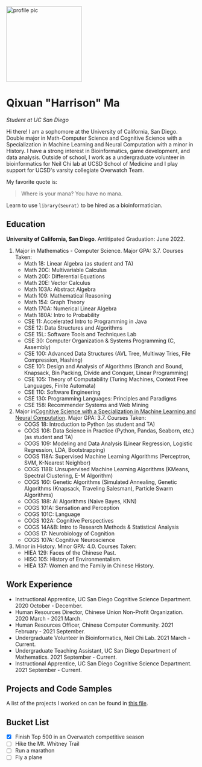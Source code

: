 <img src="https://i.imgur.com/8BKmFyY.jpeg" alt="profile pic" width="200"/>

# Qixuan "Harrison" Ma
_Student at UC San Diego_

Hi there! I am a sophomore at the University of California, San Diego. Double major in Math-Computer Science and Cognitive Science with a Specialization in Machine Learning and Neural Computation with a minor in History. I have a strong interest in Bioinformatics, game development, and data analysis. Outside of school, I work as a undergraduate volunteer in bioinformatics for Neil Chi lab at UCSD School of Medicine and I play support for UCSD's varsity collegiate Overwatch Team. 

My favorite quote is: 
> Where is your mana? You have no mana. 

Learn to use `library(Seurat)` to be hired as a bioinformatician. 

## Education

**University of California, San Diego**. Antitipated Graduation: June 2022.
1. Major in Mathematics - Computer Science. Major GPA: 3.7. Courses Taken:
    - Math 18: Linear Algebra (as student and TA)
    - Math 20C: Multivariable Calculus
    - Math 20D: Differential Equations
    - Math 20E: Vector Calculus
    - Math 103A: Abstract Algebra
    - Math 109: Mathematical Reasoning
    - Math 154: Graph Theory
    - Math 170A: Numerical Linear Algebra
    - Math 180A: Intro to Probability
    - CSE 11: Accelerated Intro to Programming in Java
    - CSE 12: Data Structures and Algorithms
    - CSE 15L: Software Tools and Techniques Lab
    - CSE 30: Computer Organization & Systems Programming (C, Assembly) 
    - CSE 100: Advanced Data Structures (AVL Tree, Multiway Tries, File Compression, Hashing)
    - CSE 101: Design and Analysis of Algorithms (Branch and Bound, Knapsack, Bin Packing, Divide and Conquer, Linear Programming)
    - CSE 105: Theory of Computability (Turing Machines, Context Free Languages, Finite Automata)
    - CSE 110: Software Engineering
    - CSE 130: Programming Languages: Principles and Paradigms
    - CSE 158: Recommender Systems and Web Mining
2. Major in[Cognitive Science with a Specialization in Machine Learning and Neural Computation](https://cogsci.ucsd.edu/undergraduates/major/machine-learning.html). Major GPA: 3.7. Courses Taken:
    - COGS 18: Introduction to Python (as student and TA)
    - COGS 108: Data Science in Practice (Python, Pandas, Seaborn, etc.) (as student and TA)
    - COGS 109: Modeling and Data Analysis (Linear Regression, Logistic Regression, LDA, Bootstrapping)
    - COGS 118A: Supervised Machine Learning Algorithms (Perceptron, SVM, K-Nearest Neighbor)
    - COGS 118B: Unsupervised Machine Learning Algorithms (KMeans, Spectral Clustering, E-M Algorithm)
    - COGS 160: Genetic Algorithms (Simulated Annealing, Genetic Algorithms (Knapsack, Traveling Salesman), Particle Swarm Algorithms)
    - COGS 188: AI Algorithms (Naive Bayes, KNN)
    - COGS 101A: Sensation and Perception
    - COGS 101C: Language
    - COGS 102A: Cognitive Perspectives
    - COGS 14A&B: Intro to Research Methods & Statistical Analysis
    - COGS 17: Neurobiology of Cognition
    - COGS 107A: Cognitive Neuroscience
3. Minor in History. Minor GPA: 4.0. Courses Taken:
    - HIEA 129: Faces of the Chinese Past. 
    - HISC 105: History of Environmentalism. 
    - HIEA 137: Women and the Family in Chinese History. 

## Work Experience
- Instructional Apprentice, UC San Diego Cognitive Science Department. 2020 October - December.
- Human Resources Director, Chinese Union Non-Profit Organization. 2020 March - 2021 March. 
- Human Resources Officer, Chinese Computer Community. 2021 February - 2021 September. 
- Undergraduate Volunteer in Bioinformatics, Neil Chi Lab. 2021 March - Current. 
- Undergraduate Teaching Assistant, UC San Diego Department of Mathematics. 2021 September - Current. 
- Instructional Apprentice, UC San Diego Cognitive Science Department. 2021 September - Current.

## Projects and Code Samples

A list of the projects I worked on can be found in [this file](projects.md). 
    
## Bucket List

- [x] Finish Top 500 in an Overwatch competitive season
- [ ] Hike the Mt. Whitney Trail
- [ ] Run a marathon
- [ ] Fly a plane
